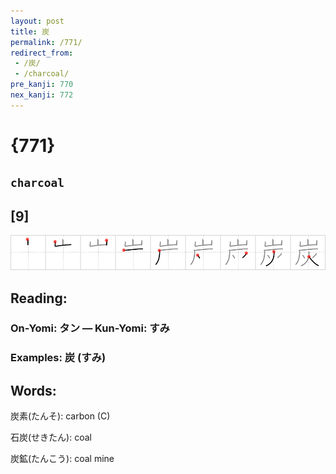 ```yaml
---
layout: post
title: 炭
permalink: /771/
redirect_from:
 - /炭/
 - /charcoal/
pre_kanji: 770
nex_kanji: 772
---
```


# {771}

## `charcoal`

## [9]

<div class="stroke"><img src="../images/E782AD.png" /></div>

## Reading:

### On-Yomi: タン &mdash; Kun-Yomi: すみ

### Examples: 炭 (すみ)

## Words:

炭素(たんそ): carbon (C)

石炭(せきたん): coal

炭鉱(たんこう): coal mine
